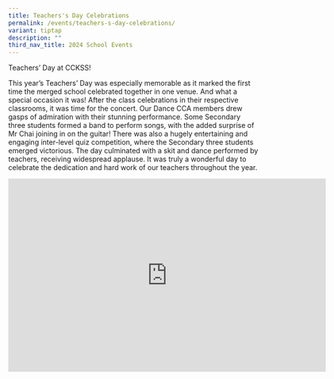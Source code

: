 ```yaml
---
title: Teachers's Day Celebrations
permalink: /events/teachers-s-day-celebrations/
variant: tiptap
description: ""
third_nav_title: 2024 School Events
---
```

<p>Teachers’ Day at CCKSS!</p>
<p>This year’s Teachers’ Day was especially memorable as it marked the first
time the merged school celebrated together in one venue. And what a special
occasion it was! After the class celebrations in their respective classrooms,
it was time for the concert. Our Dance CCA members drew gasps of admiration
with their stunning performance. Some Secondary three students formed a
band to perform songs, with the added surprise of Mr Chai joining in on
the guitar! There was also a hugely entertaining and engaging inter-level
quiz competition, where the Secondary three students emerged victorious.
The day culminated with a skit and dance performed by teachers, receiving
widespread applause. It was truly a wonderful day to celebrate the dedication
and hard work of our teachers throughout the year.</p>
<p></p>
<div class="iframe-wrapper">
<iframe height="389" width="640" allowfullscreen="true" frameborder="0" src="https://docs.google.com/presentation/d/1vTbzLc6wxLhULNA-cdAqEFTAmypf29cp/embed?start=true&amp;loop=true&amp;delayms=3000"></iframe>
</div>
<p></p>